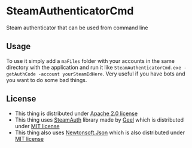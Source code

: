 # SteamAuthenticatorCmd
Steam authenticator that can be used from command line

## Usage
To use it simply add a `maFiles` folder with your accounts in the same directory with the application and run it like `SteamAuthenticatorCmd.exe -getAuthCode -account yourSteamIdHere`. Very useful if you have bots and you want to do some bad things.

## License
* This thing is distributed under [Apache 2.0 license](https://github.com/Vasile2k/SteamAuthenticatorCmd/blob/master/LICENSE)
* This thing uses [SteamAuth](https://github.com/geel9/SteamAuth) library made by [Geel](https://github.com/geel9) which is distributed under [MIT license](https://github.com/geel9/SteamAuth/blob/master/LICENSE)
* This thing also uses [Newtonsoft.Json](http://www.newtonsoft.com/json) which is also distributed under [MIT license](https://github.com/JamesNK/Newtonsoft.Json/blob/master/LICENSE.md)